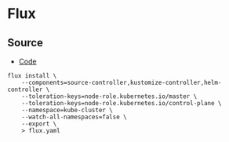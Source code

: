 # Flux

## Source

* [Code](https://github.com/fluxcd/flux2)

```shell
flux install \
    --components=source-controller,kustomize-controller,helm-controller \
    --toleration-keys=node-role.kubernetes.io/master \
    --toleration-keys=node-role.kubernetes.io/control-plane \
    --namespace=kube-cluster \
    --watch-all-namespaces=false \
    --export \
    > flux.yaml
```
